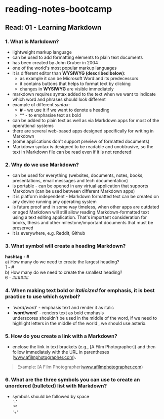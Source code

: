 # reading-notes-bootcamp
## Read: 01 - Learning Markdown
### 1. What is Markdown?
- lightweight markup language <br>
- can be used to add formatting elements to plain text documents
- has been created by John Gruber in 2004
- one of the world's most popular markup languages
- it is different editor than **WYSIWYG (described below)**:
  + as example it can be Microsoft Word and its predecessors
  + it contains buttons that helps to format text by clicking
  + changes in __WYSIWYG__ are visible immediately
- markdown requires syntax added to the text when we want to indicate which word and phrases should look different
- example of different *syntax*:
  + **#** - we use it if we want to denote a heading
  + ** -  to emphasise text as bold
- can be added to plain text as well as via Markdown apps for most of the operational systems 
- there are several web-based apps designed specifically for writing in Markdown 
- (some applications don't support preview of formatted documents)
- Markdown syntax is designed to be readable and unobtrusive, so the text in Markdown file can be read even if it is not rendered
### 2. Why do we use Markdown?
- can be used for everything (websites, documents, notes, books, presentations, email messages and tech documentation)
- is portable - can be opened in any virtual application that supports Markdown (can be used between different Markdown apps)
- it is platform independent - Markdown formatted text can be created on any device running any operating system
- is future proof and in some way timeless, when other apps are outdated or aged Markdown will still allow reading Markdown-formatted text using a text editing application. That's important consideration for books, thesis and other milestone/important documents that must be preserved
- it is everywhere, e.g. Reddit, Github
### 3. What symbol will create a heading Markdown?
**hashtag - #**  
  a) How many do we need to create the largest heading?  
1 - #  
  b) How many do we need to create the smallest heading?  
6 - ######  
### 4. When making text **bold** or *italicized* for emphasis, it is best practice to use which symbol?
- '*word*/_word_' - emphasis text and render it as italic  
- '**word**/__word__' - renders text as bold emphasis  
underscores shouldn't be used in the middle of the word, if we need to highlight letters in the middle of the world , we should use asterix.
### 5. How do you create a link with a Markdown?
- enclose the link in text brackets (e.g., [A Film Photographer]) and then follow immediately with the URL in parentheses (www.afilmphotographer.com). 
> Example:
> [A Film Photographer(www.afilmphotographer.com)
### 6. What are the three symbols you can use to create an unordered (bulleted) list with Markdown?
- symbols should be followed by space  
'-'  
'*'  
'+'  

